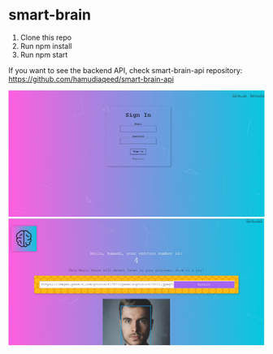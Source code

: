 # smart-brain
1. Clone this repo
2. Run npm install
3. Run npm start

If you want to see the backend API, check smart-brain-api repository: https://github.com/hamudiaqeed/smart-brain-api

![](public/login.jpg)
![](public/facerecognition.jpg)
